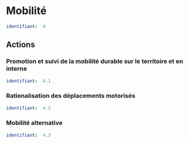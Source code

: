 # Mobilité
```yaml
identifiant:  4
```
## Actions
### Promotion et suivi de la mobilité durable sur le territoire et en interne
```yaml
identifiant:  4.1
```

### Rationalisation des déplacements motorisés
```yaml
identifiant:  4.2
```

### Mobilité alternative
```yaml
identifiant:  4.3
```

